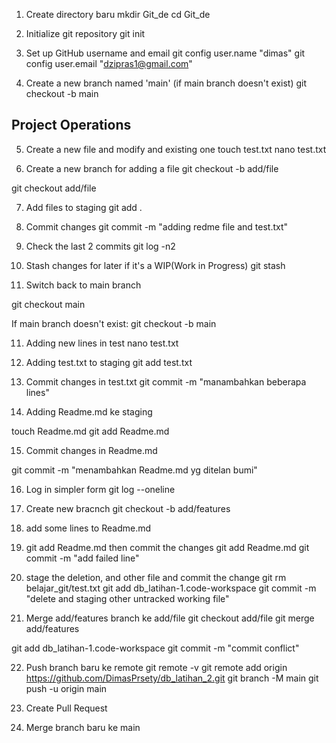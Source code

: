 1. Create directory baru 
mkdir Git_de
cd Git_de

2. Initialize git repository
git init

3. Set up GitHub username and email
git config user.name "dimas"
git config user.email "dzipras1@gmail.com"

4. Create a new branch named 'main' (if main branch doesn't exist)
git checkout -b main

## Project Operations

5. Create a new file and modify and existing one
touch test.txt
nano test.txt

6. Create a new branch for adding a file
git checkout -b add/file
<!-- as the brach add/file already created in session before, I just switched into branch -->
git checkout add/file

7. Add files to staging
git add .

8. Commit changes
git commit -m "adding redme file and test.txt"

0. Check the last 2 commits
git log -n2

10. Stash changes for later if it's a WIP(Work in Progress)
git stash

11. Switch back to main branch
<!-- if main branch already exists -->
git checkout main  

If main branch doesn't exist:
git checkout -b main

11. Adding new lines in test
nano test.txt

12. Adding test.txt to staging
git add test.txt

13. Commit changes in test.txt
git commit -m "manambahkan beberapa lines"

14. Adding Readme.md ke staging
<!-- as i had clicked publish the Readme.md file gone and con't be recvoer 
then adding new Readme.md file-->
touch Readme.md
git add Readme.md

15. Commit changes in Readme.md
<!-- commit changes in Readme.md -->
git commit -m "menambahkan Readme.md yg ditelan bumi"

16. Log in simpler form
git log --oneline

17. Create new bracnch 
git checkout -b add/features

18. add some lines to Readme.md
19. git add Readme.md then commit the changes
git add Readme.md
git commit -m "add failed line"

<!-- theres some folder should be deleted and commit the change -->
20. stage the deletion, and other file and commit the change
git rm belajar_git/test.txt
git add db_latihan-1.code-workspace
git commit -m "delete and staging other untracked working file"

21. Merge add/features branch ke add/file
git checkout add/file
git merge add/features

<!-- Conflicted -->
git add db_latihan-1.code-workspace
git commit -m "commit conflict"

22. Push branch baru ke remote
git remote -v  <!-- cek dulu ada remote atau engga -->
git remote add origin https://github.com/DimasPrsety/db_latihan_2.git <!-- add origin -->
git branch -M main <!-- rename branch ke main -->
git push -u origin main <!-- push local branch ke remote repo -->


23. Create Pull Request

32. Merge branch baru ke main
